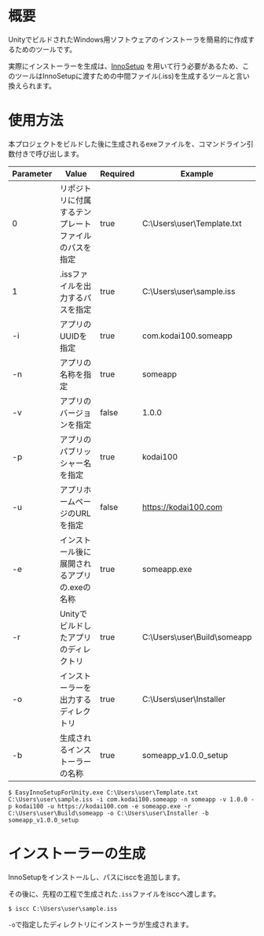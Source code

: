 # 概要
UnityでビルドされたWindows用ソフトウェアのインストーラを簡易的に作成するためのツールです。

実際にインストーラーを生成は、[InnoSetup](https://jrsoftware.org/isinfo.php) を用いて行う必要があるため、このツールはInnoSetupに渡すための中間ファイル(.iss)を生成するツールと言い換えられます。

# 使用方法
本プロジェクトをビルドした後に生成されるexeファイルを、コマンドライン引数付きで呼び出します。

| Parameter | Value                                                | Required | Example                     | 
| --------- | ---------------------------------------------------- | -------- | --------------------------- | 
| 0         | リポジトリに付属するテンプレートファイルのパスを指定 | true     | C:\Users\user\Template.txt  | 
| 1         | .issファイルを出力するパスを指定                     | true     | C:\Users\user\sample.iss    | 
| -i        | アプリのUUIDを指定                                   | true     | com.kodai100.someapp        | 
| -n        | アプリの名称を指定                                   | true     | someapp                     | 
| -v        | アプリのバージョンを指定                             | false    | 1.0.0                       | 
| -p        | アプリのパブリッシャー名を指定                       | true     | kodai100                    | 
| -u        | アプリホームページのURLを指定                        | false    | https://kodai100.com        | 
| -e        | インストール後に展開されるアプリの.exeの名称         | true     | someapp.exe                 | 
| -r        | Unityでビルドしたアプリのディレクトリ                | true     | C:\Users\user\Build\someapp | 
| -o        | インストーラーを出力するディレクトリ                 | true     | C:\Users\user\Installer     | 
| -b        | 生成されるインストーラーの名称                       | true     | someapp_v1.0.0_setup        | 

```
$ EasyInnoSetupForUnity.exe C:\Users\user\Template.txt C:\Users\user\sample.iss -i com.kodai100.someapp -n someapp -v 1.0.0 -p kodai100 -u https://kodai100.com -e someapp.exe -r C:\Users\user\Build\someapp -o C:\Users\user\Installer -b someapp_v1.0.0_setup
```

# インストーラーの生成
InnoSetupをインストールし、パスにisccを追加します。

その後に、先程の工程で生成された`.iss`ファイルをisccへ渡します。

```
$ iscc C:\Users\user\sample.iss
```

`-o`で指定したディレクトリにインストーラが生成されます。